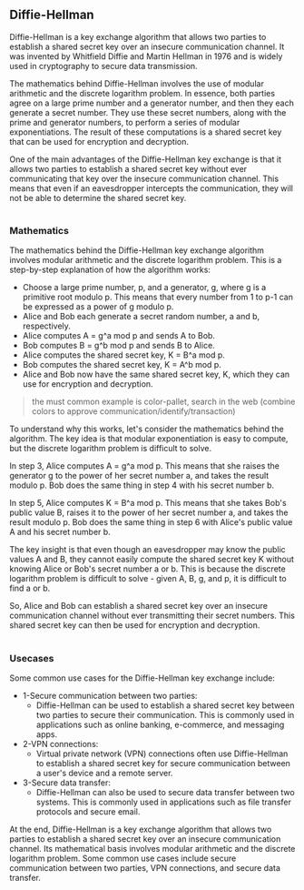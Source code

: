 ## Diffie-Hellman
Diffie-Hellman is a key exchange algorithm that allows two parties to establish a shared secret key over an insecure communication channel. It was invented by Whitfield Diffie and Martin Hellman in 1976 and is widely used in cryptography to secure data transmission.

The mathematics behind Diffie-Hellman involves the use of modular arithmetic and the discrete logarithm problem. In essence, both parties agree on a large prime number and a generator number, and then they each generate a secret number. They use these secret numbers, along with the prime and generator numbers, to perform a series of modular exponentiations. The result of these computations is a shared secret key that can be used for encryption and decryption.

One of the main advantages of the Diffie-Hellman key exchange is that it allows two parties to establish a shared secret key without ever communicating that key over the insecure communication channel. This means that even if an eavesdropper intercepts the communication, they will not be able to determine the shared secret key.

#

### Mathematics

The mathematics behind the Diffie-Hellman key exchange algorithm involves modular arithmetic and the discrete logarithm problem. This is a step-by-step explanation of how the algorithm works:

- Choose a large prime number, p, and a generator, g, where g is a primitive root modulo p. This means that every number from 1 to p-1 can be expressed as a power of g modulo p.
- Alice and Bob each generate a secret random number, a and b, respectively.
- Alice computes A = g^a mod p and sends A to Bob.
- Bob computes B = g^b mod p and sends B to Alice.
- Alice computes the shared secret key, K = B^a mod p.
- Bob computes the shared secret key, K = A^b mod p.
- Alice and Bob now have the same shared secret key, K, which they can use for encryption and decryption.

> the must common example is color-pallet, search in the web (combine colors to approve communication/identify/transaction)

To understand why this works, let's consider the mathematics behind the algorithm. The key idea is that modular exponentiation is easy to compute, but the discrete logarithm problem is difficult to solve.

In step 3, Alice computes A = g^a mod p. This means that she raises the generator g to the power of her secret number a, and takes the result modulo p. Bob does the same thing in step 4 with his secret number b.

In step 5, Alice computes K = B^a mod p. This means that she takes Bob's public value B, raises it to the power of her secret number a, and takes the result modulo p. Bob does the same thing in step 6 with Alice's public value A and his secret number b.

The key insight is that even though an eavesdropper may know the public values A and B, they cannot easily compute the shared secret key K without knowing Alice or Bob's secret number a or b. This is because the discrete logarithm problem is difficult to solve - given A, B, g, and p, it is difficult to find a or b.

So, Alice and Bob can establish a shared secret key over an insecure communication channel without ever transmitting their secret numbers. This shared secret key can then be used for encryption and decryption.

#

### Usecases

Some common use cases for the Diffie-Hellman key exchange include:

- 1-Secure communication between two parties: 
 	- Diffie-Hellman can be used to establish a shared secret key between two parties to secure their communication. This is commonly used in applications such as online banking, e-commerce, and messaging apps.
- 2-VPN connections: 
 	- Virtual private network (VPN) connections often use Diffie-Hellman to establish a shared secret key for secure communication between a user's device and a remote server.
- 3-Secure data transfer: 
 	- Diffie-Hellman can also be used to secure data transfer between two systems. This is commonly used in applications such as file transfer protocols and secure email.

At the end, Diffie-Hellman is a key exchange algorithm that allows two parties to establish a shared secret key over an insecure communication channel. Its mathematical basis involves modular arithmetic and the discrete logarithm problem. Some common use cases include secure communication between two parties, VPN connections, and secure data transfer.
